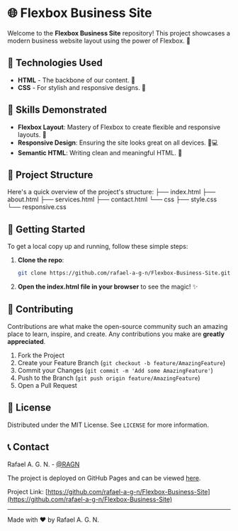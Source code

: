 # 🌐 Flexbox Business Site

Welcome to the **Flexbox Business Site** repository! This project showcases a modern business website layout using the power of Flexbox. 💼

## 🚀 Technologies Used

- **HTML** - The backbone of our content. 📄
- **CSS** - For stylish and responsive designs. 🎨

## 🔧 Skills Demonstrated

- **Flexbox Layout**: Mastery of Flexbox to create flexible and responsive layouts. 📐
- **Responsive Design**: Ensuring the site looks great on all devices. 📱💻
- **Semantic HTML**: Writing clean and meaningful HTML. 🧼

## 📂 Project Structure

Here's a quick overview of the project's structure:
├── index.html
├── about.html
├── services.html
├── contact.html
└── css
├── style.css
└── responsive.css


## 🎉 Getting Started

To get a local copy up and running, follow these simple steps:

1. **Clone the repo**:
    ```sh
    git clone https://github.com/rafael-a-g-n/Flexbox-Business-Site.git
    ```
2. **Open the index.html file in your browser** to see the magic! ✨

## 🤝 Contributing

Contributions are what make the open-source community such an amazing place to learn, inspire, and create. Any contributions you make are **greatly appreciated**.

1. Fork the Project
2. Create your Feature Branch (`git checkout -b feature/AmazingFeature`)
3. Commit your Changes (`git commit -m 'Add some AmazingFeature'`)
4. Push to the Branch (`git push origin feature/AmazingFeature`)
5. Open a Pull Request

## 📝 License

Distributed under the MIT License. See `LICENSE` for more information.

## 📞 Contact

Rafael A. G. N. - [@RAGN](https://github.com/rafael-a-g-n)

The project is deployed on GitHub Pages and can be viewed [here](https://rafael-a-g-n.github.io/Flexbox-Business-Site/).

Project Link: [https://github.com/rafael-a-g-n/Flexbox-Business-Site](https://github.com/rafael-a-g-n/Flexbox-Business-Site)

---

Made with ❤️ by Rafael A. G. N.

